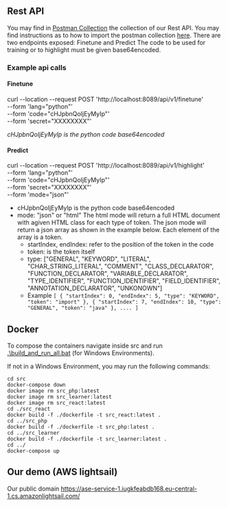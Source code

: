 ## Rest API 
You may find in [Postman Collection](postman/ASE.postman_collection.json) the collection of our Rest API. 
You may find instructions as to how to import the postman collection [here](https://learning.postman.com/docs/getting-started/importing-and-exporting-data/).
There are two endpoints exposed: Finetune and Predict
The code to be used for training or to highlight must be given base64encoded. 

### Example api calls

#### Finetune
curl --location --request POST 'http://localhost:8089/api/v1/finetune' \
--form 'lang="python"' \
--form 'code="cHJpbnQoIjEyMyIp"' \
--form 'secret="XXXXXXXX"'

*cHJpbnQoIjEyMyIp is the python code base64encoded*
#### Predict
curl --location --request POST 'http://localhost:8089/api/v1/highlight' \
--form 'lang="python"' \
--form 'code="cHJpbnQoIjEyMyIp"' \
--form 'secret="XXXXXXXX"' \
--form 'mode="json"'

- cHJpbnQoIjEyMyIp is the python code base64encoded
- mode: "json" or "html"
The html mode will return a full HTML document with agiven HTML class for each type of token. 
The json mode will return a json array as shown in the example below. Each element of the array is a token. 
    - startIndex, endIndex: refer to the position of the token in the code
    - token: is the token itself
    - type: ["GENERAL", "KEYWORD", "LITERAL", "CHAR_STRING_LITERAL", "COMMENT", "CLASS_DECLARATOR", "FUNCTION_DECLARATOR", "VARIABLE_DECLARATOR", "TYPE_IDENTIFIER", "FUNCTION_IDENTIFIER", "FIELD_IDENTIFIER", "ANNOTATION_DECLARATOR", "UNKONOWN"]
    - Example ```
    [
    {
        "startIndex": 0,
        "endIndex": 5,
        "type": "KEYWORD",
        "token": "import"
    },
    {
        "startIndex": 7,
        "endIndex": 10,
        "type": "GENERAL",
        "token": "java"
    },
    ....
] ```

## Docker
To compose the containers navigate inside src and run [.\build_and_run_all.bat](./src/build_and_run_all.bat) (for Windows Environments).

If not in a Windows Environment, you may run the following commands: 
```
cd src 
docker-compose down
docker image rm src_php:latest
docker image rm src_learner:latest
docker image rm src_react:latest
cd ./src_react
docker build -f ./dockerfile -t src_react:latest . 
cd ../src_php
docker build -f ./dockerfile -t src_php:latest .
cd ../src_learner
docker build -f ./dockerfile -t src_learner:latest .
cd ../
docker-compose up
```


## Our demo (AWS lightsail)
Our public domain https://ase-service-1.iugkfeabdb168.eu-central-1.cs.amazonlightsail.com/
